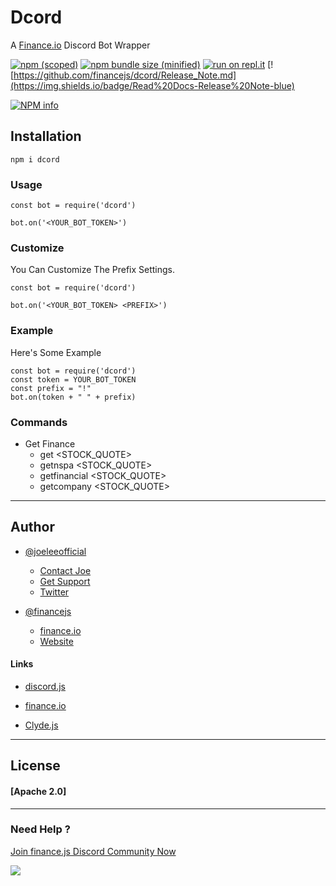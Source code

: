 # Dcord

A [Finance.io](https://npmjs.com/package/finance.io) Discord Bot Wrapper



[![npm (scoped)](https://img.shields.io/npm/v/dcord.svg)](https://www.npmjs.com/package/dcord)
[![npm bundle size (minified)](https://img.shields.io/bundlephobia/min/dcord.svg)](https://www.npmjs.com/package/dcord)
[![run on repl.it](https://repl.it/badge/github/financejs/dcord)](https://repl.it/github/financejs/dcord)
[![https://github.com/financejs/dcord/Release_Note.md](https://img.shields.io/badge/Read%20Docs-Release%20Note-blue)

<a href="https://nodei.co/npm/dcord/"><img src="https://nodei.co/npm/dcord.png?downloads=true&stars=true" alt="NPM info" /></a>


## Installation 

`npm i dcord`


### Usage 

```
const bot = require('dcord')

bot.on('<YOUR_BOT_TOKEN>')
```


### Customize

You Can Customize The Prefix Settings.
``` 
const bot = require('dcord')

bot.on('<YOUR_BOT_TOKEN> <PREFIX>')
```


### Example 

Here's Some Example
```
const bot = require('dcord')
const token = YOUR_BOT_TOKEN
const prefix = "!"
bot.on(token + " " + prefix)

```

### Commands 

- Get Finance 
  - get <STOCK_QUOTE>
  - getnspa <STOCK_QUOTE>
  - getfinancial <STOCK_QUOTE>
  - getcompany <STOCK_QUOTE>

---------------------------


## Author

- [@joeleeofficial](https://github.com/joeleeofficial)
   - [Contact Joe](mailto:tojoeleeofficial@gmail.com)
   - [Get Support](https://discord.gg/hZMCwDXfQb)
   - [Twitter](https://twitter.com/itsjoetime2008)

- [@financejs](https://github.com/financejs)
   - [finance.io](https://npmjs.com/package/finance.io)
   - [Website](https://finance.js.org)

#### Links

- [discord.js](https://discord.js.org)

- [finance.io](https://finance.js.org)

- [Clyde.js](https://npmjs.com/package/clyde.js)

------------------



## License 

 #### [Apache 2.0]

---------------



### Need Help ? 

[Join finance.js Discord Community Now](https://discord.gg/hZMCwDXfQb)

<a href="https://discord.gg/hZMCwDXfQb"><img src="https://discordapp.com/api/guilds/793118787460399154/embed.png?style=banner2"></a>
